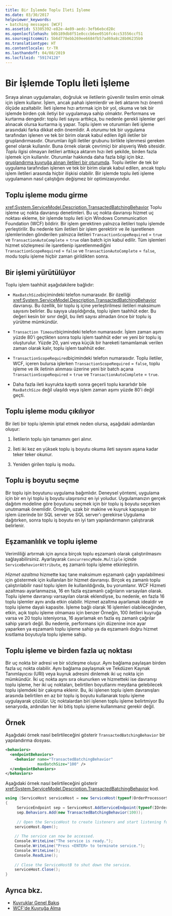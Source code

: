 ```yaml
---
title: Bir İşlemde Toplu İleti İşleme
ms.date: 03/30/2017
helpviewer_keywords:
- batching messages [WCF]
ms.assetid: 53305392-e82e-4e89-aedc-3efb6ebcd28c
ms.openlocfilehash: b0b189db8f51e0cccb6ee0516fc4cc53556ccf51
ms.sourcegitcommit: 5b6d778ebb269ee6684fb57ad69a8c28b06235b9
ms.translationtype: HT
ms.contentlocale: tr-TR
ms.lasthandoff: 04/08/2019
ms.locfileid: "59174128"
---
```

# <a name="batching-messages-in-a-transaction"></a>Bir İşlemde Toplu İleti İşleme
Sıraya alınan uygulamaları, doğruluk ve iletilerin güvenilir teslim emin olmak için işlem kullanır. İşlem, ancak pahalı işlemlerdir ve ileti aktarım hızı önemli ölçüde azaltabilir. İleti işleme hızı artırmak için bir yol, okuma ve tek bir işlemde birden çok iletiyi bir uygulamaya sahip olmaktır. Performans ve kurtarma dengedir: toplu ileti sayısı arttıkça, bu nedenle gerekli işlemler geri alınacak olursa kurtarma iş yapar. Toplu işlem ve oturumları ileti işleme arasındaki farka dikkat edin önemlidir. A *oturumu* tek bir uygulama tarafından işlenen ve tek bir birim olarak kabul edilen ilgili iletiler bir gruplandırmasıdır. Oturumları ilgili iletiler grubunu birlikte işlenmesi gereken genel olarak kullanılır. Buna örnek olarak çevrimiçi bir alışveriş Web sitesidir. *Toplu* ilgisi olmayan iletileri arttıkça aktarım hızı ileti şekilde, birden fazla işlemek için kullanılır. Oturumlar hakkında daha fazla bilgi için bkz. [gruplandırma kuyruğa alınan iletileri bir oturumda](../../../../docs/framework/wcf/feature-details/grouping-queued-messages-in-a-session.md). Toplu iletiler de tek bir uygulama tarafından işlenen ve tek bir birim olarak kabul edilen, ancak toplu işlem iletileri arasında hiçbir ilişkisi olabilir. Bir işlemde toplu ileti işleme uygulamanın nasıl çalıştığını değişmez bir optimizasyondur.  
  
## <a name="entering-batching-mode"></a>Toplu işleme modu girme  
 <xref:System.ServiceModel.Description.TransactedBatchingBehavior> Toplu işleme uç nokta davranışı denetimleri. Bu uç nokta davranışı hizmet uç noktası ekleme, bir işlemde toplu ileti için Windows Communication Foundation (WCF) bildirir. Bir işlem gerektiren yalnızca iletileri toplu işlemde yerleştirilir. Bu nedenle tüm iletileri bir işlem gerektirir ve ile işaretlenen işlemlerinden gönderilen yalnızca iletileri `TransactionScopeRequired`  =  `true` ve `TransactionAutoComplete`  =  `true` olan batch için kabul edilir. Tüm işlemleri hizmet sözleşmesi ile işaretlenip işaretlenmediğini `TransactionScopeRequired`  =  `false` ve `TransactionAutoComplete`  =  `false`, modu toplu işleme hiçbir zaman girildikten sonra.  
  
## <a name="committing-a-transaction"></a>Bir işlemi yürütülüyor  
 Toplu işlem taahhüt aşağıdakilere bağlıdır:  
  
-   `MaxBatchSize`biçimindeki telefon numarasıdır. Bir özelliği <xref:System.ServiceModel.Description.TransactedBatchingBehavior> davranışı. Bu özellik, bir toplu iş içine yerleştirilmesi iletileri maksimum sayısını belirler. Bu sayıya ulaşıldığında, toplu işlem taahhüt eder. Bu değeri kesin bir sınır değil, bu ileti sayısı almadan önce bir toplu iş yürütme mümkündür.  
  
-   `Transaction Timeout`biçimindeki telefon numarasıdır. İşlem zaman aşımı yüzde 80'i geçtikten sonra toplu işlem taahhüt eder ve yeni bir toplu iş oluşturulur. Yüzde 20, yani veya küçük bir hareketi tamamlamak verilen zaman olarak kalır, toplu işlem taahhüt eder.  
  
-   `TransactionScopeRequired`biçimindeki telefon numarasıdır. Toplu iletiler, WCF, içeren bulursa işlerken `TransactionScopeRequired`  =  `false`, toplu işleme ve ilk iletinin alınması üzerine yeni bir batch açana `TransactionScopeRequired`  =  `true` ve `TransactionAutoComplete`  = `true`.  
  
-   Daha fazla ileti kuyrukta kayıtlı sonra geçerli toplu kararlıdır bile `MaxBatchSize` değil ulaşıldı veya işlem zaman aşımı yüzde 80'i değil geçti.  
  
## <a name="leaving-batching-mode"></a>Toplu işleme modu çıkılıyor  
 Bir ileti bir toplu işlemin iptal etmek neden olursa, aşağıdaki adımlardan oluşur:  
  
1.  İletilerin toplu işin tamamını geri alınır.  
  
2.  İleti iki kez en yüksek toplu iş boyutu okuma ileti sayısını aşana kadar teker teker okunur.  
  
3.  Yeniden girilen toplu iş modu.  
  
## <a name="choosing-the-batch-size"></a>Toplu iş boyutu seçme  
 Bir toplu işin boyutunu uygulama bağımlıdır. Deneysel yöntemi, uygulama için bir en iyi toplu iş boyutu ulaşırsınız en iyi yoludur. Uygulamanızın gerçek dağıtım modeline göre boyutunu seçmek için bir toplu iş boyutu seçerken unutmamak önemlidir. Örneğin, uzak bir makine ve kuyruk kapsayan bir işlem üzerinde bir SQL server ve SQL server'ı gerekirse Uygulama dağıtırken, sonra toplu iş boyutu en iyi tam yapılandırmanın çalıştırarak belirlenir.  
  
## <a name="concurrency-and-batching"></a>Eşzamanlılık ve toplu işleme  
 Verimliliği artırmak için ayrıca birçok toplu eşzamanlı olarak çalıştırılmasını sağlayabilirsiniz. Ayarlayarak `ConcurrencyMode.Multiple` içinde `ServiceBehaviorAttribute`, eş zamanlı toplu işleme etkinleştirin.  
  
 *Hizmet azaltma* hizmette kaç tane maksimum eşzamanlı çağrı yapılabilmesi için göstermek için kullanılan bir hizmet davranışı. Birçok eş zamanlı toplu çalıştırılabilir nasıl toplu işlem ile kullanıldığında, bu yorumlanır. WCF Hizmeti azaltması ayarlanmazsa, 16 en fazla eşzamanlı çağrıların varsayılan olarak. Toplu işleme davranışı varsayılan olarak eklendiyse, bu nedenle, en fazla 16 toplu işlemler aynı anda etkin olabilir. Hizmet azaltma ayarlamak idealdir ve toplu işleme dayalı kapasite. İşleme bağlı olarak 16 işlemleri olabileceğinden, etkin, açık toplu işleme olmaması için benzer Örneğin, 100 iletileri kuyruğa varsa ve 20 toplu isteniyorsa, 16 ayarlamak en fazla eş zamanlı çağrılar sahip yararlı değil. Bu nedenle, performans için düzenine ince ayar yaparken ya eşzamanlı toplu işleme sahip ya da eşzamanlı doğru hizmet kısıtlama boyutuyla toplu işleme sahip.  
  
## <a name="batching-and-multiple-endpoints"></a>Toplu işleme ve birden fazla uç noktası  
 Bir uç nokta bir adresi ve bir sözleşme oluşur. Aynı bağlama paylaşan birden fazla uç nokta olabilir. Aynı bağlama paylaşmak ve Tekdüzen Kaynak Tanımlayıcısı (URI) veya kuyruk adresini dinlemek iki uç nokta için mümkündür. İki uç nokta aynı sıra okunurken ve hizmetteki ise davranışı toplu işleme, her iki uç noktaları, belirtilen boyutlarını meydana gelebilecek toplu işlemdeki bir çakışma eklenir. Bu, iki işlenen toplu işlem davranışları arasında belirtilen en az bir toplu iş boyutu kullanarak toplu işleme uygulayarak çözülür. Uç noktalardan biri işlenen toplu işleme belirtmiyor Bu senaryoda, ardından her iki bitiş toplu işleme kullanmanız gerekir değil.  
  
## <a name="example"></a>Örnek  
 Aşağıdaki örnek nasıl belirtileceğini gösterir `TransactedBatchingBehavior` bir yapılandırma dosyası.  
  
```xml  
<behaviors>
  <endpointBehaviors>
    <behavior name="TransactedBatchingBehavior"
              maxBatchSize="100" />
  </endpointBehaviors>
</behaviors>
```  
  
 Aşağıdaki örnek nasıl belirtileceğini gösterir <xref:System.ServiceModel.Description.TransactedBatchingBehavior> kod.  
  
```csharp
using (ServiceHost serviceHost = new ServiceHost(typeof(OrderProcessorService)))
{
     ServiceEndpoint sep = ServiceHost.AddServiceEndpoint(typeof(IOrderProcessor), new NetMsmqBinding(), "net.msmq://localhost/private/ServiceModelSamplesTransacted");
     sep.Behaviors.Add(new TransactedBatchingBehavior(100));
     
     // Open the ServiceHost to create listeners and start listening for messages.
    serviceHost.Open();
  
    // The service can now be accessed.
    Console.WriteLine("The service is ready.");
    Console.WriteLine("Press <ENTER> to terminate service.");
    Console.WriteLine();
    Console.ReadLine();
  
    // Close the ServiceHostB to shut down the service.
    serviceHost.Close();
}  
```  
  
## <a name="see-also"></a>Ayrıca bkz.

- [Kuyruklar Genel Bakış](../../../../docs/framework/wcf/feature-details/queues-overview.md)
- [WCF'de Kuyruğa Alma](../../../../docs/framework/wcf/feature-details/queuing-in-wcf.md)
